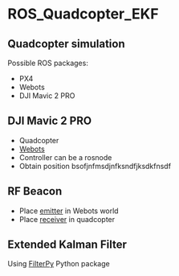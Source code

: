 # ROS_Quadcopter_EKF

## Quadcopter simulation

Possible ROS packages:

- PX4
- Webots
- DJI Mavic 2 PRO

## DJI Mavic 2 PRO

- Quadcopter
- [Webots](https://cyberbotics.com/doc/guide/mavic-2-pro#movie-presentation)
- Controller can be a rosnode
- Obtain position bsofjnfmsdjnfksndfjksdkfnsdf


## RF Beacon

- Place [emitter](https://www.cyberbotics.com/doc/reference/emitter?version=master&tab-language=c++) in Webots world
- Place [receiver](https://www.cyberbotics.com/doc/reference/receiver?version=master) in quadcopter

## Extended Kalman Filter

Using [FilterPy](https://filterpy.readthedocs.io/en/latest/) Python package
